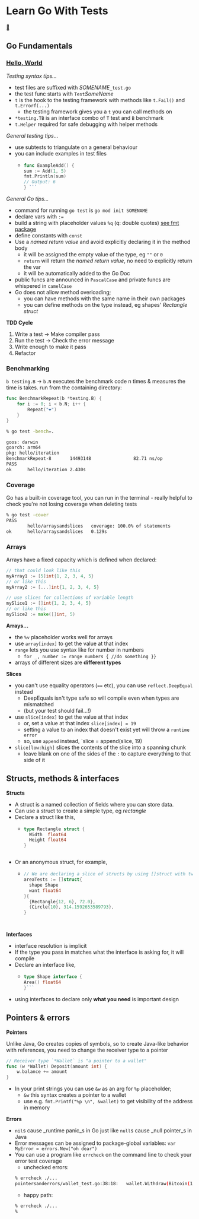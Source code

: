 # Learn Go With Tests

[🔖](https://quii.gitbook.io/learn-go-with-tests/go-fundamentals/arrays-and-slices#:~:text=change%20SumAll%20to-,SumAllTails,-%2C%20where%20it%20will)

## Go Fundamentals
### [Hello, World](https://quii.gitbook.io/learn-go-with-tests/go-fundamentals/hello-world)

*Testing syntax tips...*

- test files are suffixed with _SOMENAME_`_test.go`
- the test func starts with `Test`_SomeName_
- `t` is the hook to the testing framework with methods like `t.Fail()` and `t.Errorf(...)`
  - the testing framework gives you a `t` you can call methods on
- `*testing.TB` is an interface combo of `T` test and `B` benchmark
- `t.Helper` required for safe debugging with helper methods

*General testing tips...*

- use subtests to triangulate on a general behaviour
- you can include examples in test files
  - ```go
    func ExampleAdd() {
    sum := Add(1, 5)
    fmt.Println(sum)
    // Output: 6
    } ```
    
*General Go tips...*

- command for running `go test` is `go mod init SOMENAME`
- declare vars with `:=`
- build a string with placeholder values `%q` (q: double quotes) [see fmt package](https://pkg.go.dev/fmt)
- define constants with `const`
- Use a _named return value_ and avoid explicitly declaring it in the method body
  - it will be assigned the empty value of the type, eg `""` or `0`
  - `return` will return the _named return value_, no need to explicitly return the var
  - it will be automatically added to the Go Doc
- public funcs are announced in `PascalCase` and private funcs are whispered in `camelCase`
- Go does not allow method overloading;
  - you can have methods with the same name in their own packages
  - you can define methods on the type instead, eg shapes' _Rectangle struct_

**TDD Cycle**

1. Write a test -> Make compiler pass 
2. Run the test -> Check the error message
3. Write enough to make it pass
4. Refactor

### Benchmarking

`b testing.B` -> `b.N` executes the benchmark code n times & measures the time is takes.
run from the containing directory:

```go
func BenchmarkRepeat(b *testing.B) {
	for i := 0; i < b.N; i++ {
		Repeat("❤️")
	}
}
```
```bash
% go test -bench=.

goos: darwin
goarch: arm64
pkg: hello/iteration
BenchmarkRepeat-8       14493148                82.71 ns/op
PASS
ok      hello/iteration 2.430s
```

### Coverage

Go has a built-in coverage tool, you can run in the terminal - really helpful to check you're not losing coverage when deleting tests

```bash
% go test -cover    
PASS
        hello/arraysandslices   coverage: 100.0% of statements
ok      hello/arraysandslices   0.129s
```

### Arrays

Arrays have a fixed capacity which is defined when declared:
```go
// that could look like this
myArray1 := [5]int{1, 2, 3, 4, 5}
// or like this
myArray2 := [...]int{1, 2, 3, 4, 5}

// use slices for collections of variable length
mySlice1 := []int{1, 2, 3, 4, 5}
// or like this
mySlice2 := make([]int, 5)
```
**Arrays...**

- the `%v` placeholder works well for arrays
- use `array[index]` to get the value at that index
- `range` lets you use syntax like for number in numbers
  - `for _, number := range numbers { //do something }}`
- arrays of different sizes are **different types**

**Slices**

- you can't use equality operators (`==` etc), you can use `reflect.DeepEqual` instead
  - DeepEquals isn't type safe so will compile even when types are mismatched
  - (but your test should fail...!)
- use `slice[index]` to get the value at that index 
  - or, set a value at that index `slice[index] = 19`
  - setting a value to an index that doesn't exist yet will throw a `runtime error`
  - so, use `append` instead, `slice = append(slice, 19)
- `slice[low:high]` slices the contents of the slice into a spanning chunk
  - leave blank on one of the sides of the `:` to capture everything to that side of it

## Structs, methods & interfaces

**Structs**

- A struct is a named collection of fields where you can store data.
- Can use a struct to create a simple type, eg _rectangle_
- Declare a struct like this,
  - ```go
    type Rectangle struct {
      Width  float64
      Height float64
    }
  ``` 
- Or an anonymous struct, for example,
  - ```go
    // We are declaring a slice of structs by using []struct with two fields
    areaTests := []struct{
      shape Shape
      want float64
    }{
      {Rectangle{12, 6}, 72.0},
      {Circle{10}, 314.1592653589793},
    }
  ```
    
**Interfaces**

- interface resolution is implicit
- If the type you pass in matches what the interface is asking for, it will compile
- Declare an interface like,
  - ```Go
    type Shape interface {
    Area() float64
    }```
- using interfaces to declare only **what you need** is important design

## Pointers & errors

**Pointers**

Unlike Java, Go creates copies of symbols, so to create Java-like behavior with references, you need to change the receiver type to a pointer

```Go
// Receiver type `*Wallet` is "a pointer to a wallet"
func (w *Wallet) Deposit(amount int) {
	w.balance += amount
}
```

- In your print strings you can use `&w` as an arg for `%p` placeholder;
  - `&w` this syntax creates a pointer to a wallet
  - use e.g. `fmt.Printf("%p \n", &wallet)` to get visibility of the address in memory

**Errors**

- `nil`s cause _runtime panic_s in Go just like `null`s cause _null pointer_s in Java
- Error messages can be assigned to package-global variables: `var MyError = errors.New("oh dear")`
- You can use a program like `errcheck` on the command line to check your error test coverage
  - unchecked errors: 
  ```Bash
  % errcheck ./...              
  pointersanderrors/wallet_test.go:38:18:	wallet.Withdraw(Bitcoin(10))
  ```
  - happy path: 
  ```Bash
  % errcheck ./...
  %              
  ```

